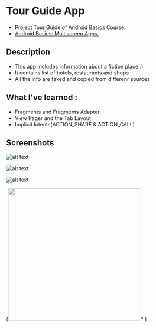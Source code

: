 # Tour Guide App

+ Project Tour Guide of Android Basics Course.
+ [Android Basics: Multiscreen Apps.](https://classroom.udacity.com/courses/ud839)

## Description 
+ This app includes information about a fiction place :)
+ It contains list of hotels, restaurants and shops 
+ All the info are faked and copied from differenr sources

## What I've learned :
+ Fragments and Fragments Adapter
+ View Pager and the Tab Layout
+ Implicit Intents(ACTION_SHARE & ACTION_CALL)

## Screenshots 
![alt text](https://github.com/mohammed2571994/tour-guide-app/blob/master/screenshots/food_screenshot.png "Food Fragment")

![alt text](https://github.com/mohammed2571994/tour-guide-app/blob/master/screenshots/hotels_screenshots.png "Hotels Fragment")

![alt text](https://github.com/mohammed2571994/tour-guide-app/blob/master/screenshots/shops_screenshot.png "Shops Fragment")

(<img src="https://github.com/mohammed2571994/tour-guide-app/blob/master/screenshots/info_screenshot.png" width="360" hieght= "240">" )

